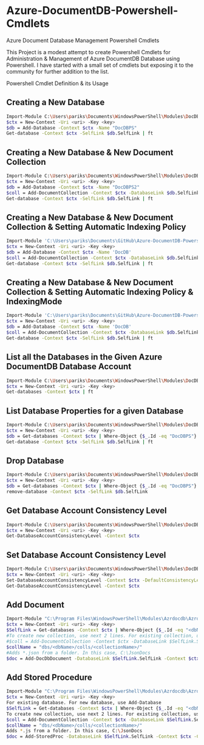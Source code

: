 # Azure-DocumentDB-Powershell-Cmdlets
Azure Document Database Management Powershell Cmdlets

This Project is a modest attempt to create Powershell Cmdlets for Administration & Management of Azure DocumentDB Database using Powershell. I have started with a small set of cmdlets but exposing it to the community for further addition to the list.

Powershell Cmdlet Definition & its Usage

## Creating a New Database
```bash
Import-Module C:\Users\pariks\Documents\WindowsPowerShell\Modules\DocDB\Azrdocdb.dll
$ctx = New-Context -Uri <uri> -Key <key>
$db = Add-Database -Context $ctx -Name "DocDBPS"
Get-database -Context $ctx -SelfLink $db.SelfLink | ft
```
## Creating a New Database & New Document Collection
```bash
Import-Module C:\Users\pariks\Documents\WindowsPowerShell\Modules\DocDB\Azrdocdb.dll
$ctx = New-Context -Uri <uri> -Key <key>
$db = Add-Database -Context $ctx -Name "DocDBPS2"
$coll = Add-DocumentCollection -Context $ctx -DatabaseLink $db.SelfLink -Name "DocCollPS"
Get-database -Context $ctx -SelfLink $db.SelfLink | ft
```
## Creating a New Database & New Document Collection & Setting Automatic Indexing Policy
```bash
Import-Module 'C:\Users\pariks\Documents\GitHub\Azure-DocumentDB-Powershell-Cmdlets\Azrdocdb\Azrdocdb1\bin\Debug\Azrdocdb.dll'
$ctx = New-Context -Uri <uri> -Key <key>
$db = Add-Database -Context $ctx -Name 'DocDB'
$coll = Add-DocumentCollection -Context $ctx -DatabaseLink $db.SelfLink -Name 'DocCollPS' -AutoIndexing $true 
Get-database -Context $ctx -SelfLink $db.SelfLink | ft
```
## Creating a New Database & New Document Collection & Setting Automatic Indexing Policy & IndexingMode 
```bash
Import-Module 'C:\Users\pariks\Documents\GitHub\Azure-DocumentDB-Powershell-Cmdlets\Azrdocdb\Azrdocdb1\bin\Debug\Azrdocdb.dll'
$ctx = New-Context -Uri <uri> -Key <key>
$db = Add-Database -Context $ctx -Name 'DocDB'
$coll = Add-DocumentCollection -Context $ctx -DatabaseLink $db.SelfLink -Name 'DocCollPS' -AutoIndexing $true -IndexingMode 'Lazy'
Get-database -Context $ctx -SelfLink $db.SelfLink | ft
```

## List all the Databases in the Given Azure DocumentDB Database Account
```bash
Import-Module C:\Users\pariks\Documents\WindowsPowerShell\Modules\DocDB\Azrdocdb.dll
$ctx = New-Context -Uri <uri> -Key <key>
Get-databases -Context $ctx | ft
```
## List Database Properties for a given Database
```bash
Import-Module C:\Users\pariks\Documents\WindowsPowerShell\Modules\DocDB\Azrdocdb.dll
$ctx = New-Context -Uri <uri> -Key <key>
$db = Get-databases -Context $ctx | Where-Object {$_.Id -eq "DocDBPS"}
Get-database -Context $ctx -SelfLink $db.SelfLink | ft
```
## Drop Database 
```bash
Import-Module C:\Users\pariks\Documents\WindowsPowerShell\Modules\DocDB\Azrdocdb.dll
$ctx = New-Context -Uri <uri> -Key <key>
$db = Get-databases -Context $ctx | Where-Object {$_.Id -eq "DocDBPS"}
remove-database -Context $ctx -SelfLink $db.SelfLink 
```
## Get Database Account Consistency Level
```bash
Import-Module C:\Users\pariks\Documents\WindowsPowerShell\Modules\DocDB\Azrdocdb.dll
$ctx = New-Context -Uri <uri> -Key <key>
Get-DatabaseAccountConsistencyLevel -Context $ctx
```
## Set Database Account Consistency Level
```bash
Import-Module C:\Users\pariks\Documents\WindowsPowerShell\Modules\DocDB\Azrdocdb.dll
$ctx = New-Context -Uri <uri> -Key <key>
Set-DatabaseAccountConsistencyLevel -Context $ctx -DefaultConsistencyLevel Eventual
Get-DatabaseAccountConsistencyLevel -Context $ctx
```
## Add Document
```bash
Import-Module "C:\Program Files\WindowsPowerShell\Modules\Azrdocdb\Azrdocdb.dll"
$ctx = New-Context -Uri <uri> -Key <key>
$SelfLink = Get-databases -Context $ctx | Where-Object {$_.Id -eq "<dbName>"}
#To create new collection, use next 2 lines. For existing collection, use only 2nd line
#$coll = Add-DocumentCollection -Context $ctx -DatabaseLink $SelfLink.SelfLink -Name "<collectionName>"
$collName = "dbs/<dbName>/colls/<collectionName>/"
#Adds *.json from a folder. In this case, C:\JsonDocs
$doc = Add-DocDbDocument -DatabaseLink $SelfLink.SelfLink -Context $ctx -CollectionPath $collName -Folder "C:\JsonDocs"
```
## Add Stored Procedure
```bash
Import-Module "C:\Program Files\WindowsPowerShell\Modules\Azrdocdb\Azrdocdb.dll"
$ctx = New-Context -Uri <uri> -Key <key>
For existing database. For new database, use Add-Database
$SelfLink = Get-databases -Context $ctx | Where-Object {$_.Id -eq "<dbName>"}
To create new collection, use next 2 lines. For existing collection, use only 2nd line
$coll = Add-DocumentCollection -Context $ctx -DatabaseLink $SelfLink.SelfLink -Name "<collectionName>"
$collName = "dbs/<dbName>/colls/<collectionName>/"
Adds *.js from a folder. In this case, C:\JsonDocs
$doc = Add-StoredProc -DatabaseLink $SelfLink.SelfLink -Context $ctx -CollectionPath $collName -Folder "C:\JsonDocs"
```

